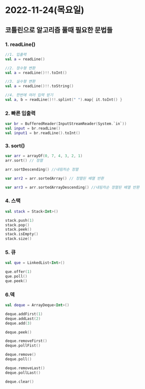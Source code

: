 # 2022-11-24(목요일)

## 코틀린으로 알고리즘 풀때 필요한 문법들

### 1. readLine()

```kotlin
//1. 입출력
val a = readLine()

//2. 정수형 변환
val a = readLine()!!.toInt()

//3. 실수형 변환
val a = readLine()!!.toString()

//4. 한번에 여러 입력 받기
val a, b = readLine()!!.splint(" ").map{ it.toInt() }
```

### 2. 빠른 입출력

```kotlin
var br = BufferedReader(InputStreamReader(System.`in`))
val input = br.readLine()
val input1 = br.readLine().toInt()
```

### 3. sort()

```kotlin
var arr = arrayOf(0, 7, 4, 3, 2, 1)
arr.sort() // 정렬

arr.sortDescending() //내림차순 정렬

var arr2 = arr.sortedArray() // 정렬된 배열 반환

var arr3 = arr.sortedArrayDescending() //내림차순 정렬된 배열 반환
```

### 4. 스택

```kotlin
val stack = Stack<Int>()

stack.push(1)
stack.pop()
stack.peek()
stack.isEmpty()
stack.size()
```

### 5. 큐

```kotlin
val que = LinkedList<Int>()

que.offer(1)
que.poll()
que.peek()
```

### 6.덱

```kotlin
val deque = ArrayDeque<Int>()

deque.addFirst(1)
deque.addLast(2)
deque.add(3)

deque.peek()

deque.removeFirst()
deque.pollFist()

deque.remove()
deque.poll()

deque.removeLast()
deque.pollLast()

deque.clear()
```